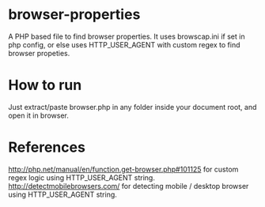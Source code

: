 # browser-properties
A PHP based file to find browser properties. It uses browscap.ini if set in php config, or else uses HTTP_USER_AGENT with custom regex to find browser propeties.

# How to run
Just extract/paste browser.php in any folder inside your document root, and open it in browser.

# References
http://php.net/manual/en/function.get-browser.php#101125 for custom regex logic using HTTP_USER_AGENT string.
http://detectmobilebrowsers.com/ for detecting mobile / desktop browser using HTTP_USER_AGENT string.
